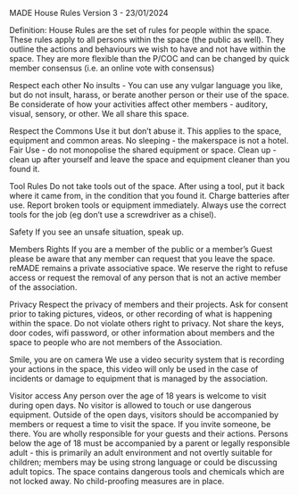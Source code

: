 MADE House Rules
Version 3 - 23/01/2024

Definition: House Rules are the set of rules for people within the space. These rules apply to all persons within the space (the public as well). They outline the actions and behaviours we wish to have and not have within the space. They are more flexible than the P/COC and can be changed by quick member consensus (i.e. an online vote with consensus)

Respect each other
No insults - You can use any vulgar language you like, but do not insult, harass, or berate another person or their use of the space.
Be considerate of how your activities affect other members - auditory, visual, sensory, or other. We all share this space.

Respect the Commons
Use it but don’t abuse it. This applies to the space, equipment and common areas.
No sleeping -  the makerspace is not a hotel.
Fair Use - do not monopolise the shared equipment or space.
Clean up -  clean up after yourself and leave the space and equipment cleaner than you found it.

Tool Rules
Do not take tools out of the space.
After using a tool, put it back where it came from, in the condition that you found it.
Charge batteries after use.
Report broken tools or equipment immediately.
Always use the correct tools for the job (eg don’t use a screwdriver as a chisel).

Safety
If you see an unsafe situation, speak up.

Members Rights
If you are a member of the public or a member’s Guest please be aware that any member can request that you leave the space. reMADE remains a private associative space. We reserve the right to refuse access or request the removal of any person that is not an active member of the association.

Privacy
Respect the privacy of members and their projects.
Ask for consent prior to taking pictures, videos, or other recording of what is happening within the space. Do not violate others right to privacy.
Not share the keys, door codes, wifi password, or other information about members and the space to people who are not members of the Association.

Smile, you are on camera 
We use a video security system that is recording your actions in the space, this video will only be used in the case of incidents or damage to equipment that is managed by the association.

Visitor access
Any person over the age of 18 years is welcome to visit during open days.
No visitor is allowed to touch or use dangerous equipment.
Outside of the open days, visitors should be accompanied by members or request a time to visit the space. If you invite someone, be there. You are wholly responsible for your guests and their actions. 
Persons below the age of 18 must be accompanied by a parent or legally responsible adult - this is primarily an adult environment and not overtly suitable for children; members may be using strong language or could be discussing adult topics. The space contains dangerous tools and chemicals which are not locked away. No child-proofing measures are in place.

